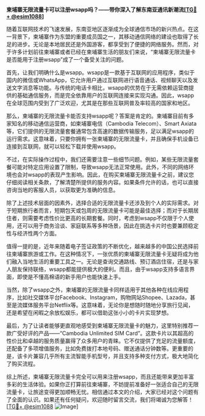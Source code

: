 **柬埔寨无限流量卡可以注册wsapp吗？——带你深入了解东南亚通讯新潮流[[TG💪+ @esim1088](https://t.me/s/esim1088)]**

随着互联网技术的飞速发展，东南亚地区逐渐成为全球通信市场的新兴热点。在这一背景下，柬埔寨作为东盟的重要成员国之一，其移动通信网络的建设也取得了长足的进步。无论是本地居民还是外国游客，都享受到了便捷的网络服务。然而，对于许多计划前往柬埔寨或者已经在柬埔寨生活的朋友们来说，“柬埔寨无限流量卡是否能用于注册wsapp”成了一个备受关注的问题。

首先，让我们明确什么是wsapp。wsapp是一款基于互联网的应用程序，类似于国内的微信或WhatsApp，它允许用户通过互联网进行语音通话、视频聊天以及发送文字消息等功能。与传统的电话卡相比，wsapp的优势在于无需依赖运营商提供的基础通信服务，而是完全依靠用户的互联网连接来实现沟通。因此，wsapp在全球范围内受到了广泛欢迎，尤其是在那些互联网普及率较高的国家和地区。

那么，柬埔寨的无限流量卡能否支持wsapp呢？答案是肯定的。柬埔寨目前有多家知名的移动通信运营商，如柬埔寨电信（Cambodia Telecom）、Smart Axiata等，它们提供的无限流量套餐通常包含高速的数据传输服务，足以满足wsapp的运行需求。这意味着，只要你拥有一张柬埔寨的无限流量卡，并且确保手机设备已连接到互联网，就可以轻松下载并使用wsapp。

不过，在实际操作过程中，我们还需要注意一些细节问题。例如，某些无限流量套餐可能对特定应用设置了限制，导致wsapp无法正常使用。此外，不同的网络环境也会对wsapp的表现产生影响。因此，在购买柬埔寨无限流量卡之前，建议您仔细阅读相关条款，了解清楚所提供的服务内容。如果条件允许的话，也可以直接咨询当地的客服人员，以获取更为准确的信息。

除了上述技术层面的因素外，选择合适的无限流量卡还涉及到个人的实际需求。对于短期旅行者而言，短期包天或包周的无限流量卡可能是最佳选择；而对于长期居住者，则需要考虑性价比更高的长期套餐。同时，考虑到wsapp不仅限于个人使用，还可以用于商务洽谈、家庭联系等多种场景，因此在挑选卡片时也要兼顾稳定性与经济性两个方面。

值得一提的是，近年来随着电子签证政策的不断优化，越来越多的中国公民选择前往柬埔寨旅游或工作。在这种情况下，一张优质的柬埔寨无限流量卡无疑将成为他们融入当地生活的重要工具之一。无论是查询交通路线、预订酒店住宿，还是与家人朋友保持联络，wsapp都能提供极大的便利。而且，由于wsapp支持多语言界面，即使是不懂高棉语的新手用户也能快速上手。

当然，除了wsapp之外，柬埔寨的无限流量卡同样适用于其他各种在线应用程序，比如社交媒体平台Facebook、Instagram，购物网站Shopee、Lazada，甚至是流媒体服务平台Netflix等。这意味着，无论你是想随时随地分享旅行见闻，还是希望在闲暇之余放松娱乐，都可以借助这张小小的卡片实现梦想。

最后，为了让读者能够更直观地感受到柬埔寨无限流量卡的魅力，这里特别推荐一款广受好评的产品——“Cambodia Unlimited SIM Card”。这款卡片以其超高的性价比和卓越的服务质量赢得了众多用户的青睐。它不仅提供了充足的流量额度，还配备了多项增值服务，比如免费拨打本地号码、赠送通话分钟数等。更重要的是，该卡片兼容几乎所有主流智能手机型号，并且支持多种支付方式，极大地简化了购买流程。

综上所述，柬埔寨无限流量卡完全可以用来注册wsapp，而且还能带来更加丰富多彩的生活体验。如果你正打算前往柬埔寨，不妨提前准备好一张适合自己的无限流量卡，让旅途变得更加顺畅无忧。相信通过本文的介绍，大家已经对这个问题有了全面的认识。如果还有任何疑问，欢迎随时留言交流，我们将竭诚为您解答！[[TG💪+ @esim1088](https://t.me/s/esim1088) ![Image](https://i.postimg.cc/4NQfJmqS/Snipaste-2025-05-13-00-14-12.png)]